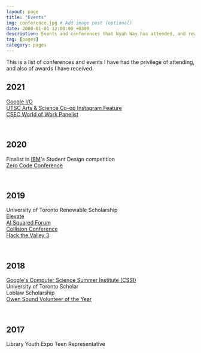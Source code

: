 ```yaml
---
layout: page
title: "Events"
img: conference.jpg # Add image post (optional)
date: 2000-01-01 12:00:00 +0300
description: Events and conferences that Nyah Way has attended, and rewards that she has received.
tag: [pages]
category: pages
---
```

This is a list of conferences and events I have had the privilege of attending, and also of awards I have received.

<div class="events">

  ## 2021
  <p class="no-padding">
    <a href="https://events.google.com/io?lng=en" target="_blank">Google I/O</a><br>
    <a href="https://www.instagram.com/stories/highlights/17915647744745015/" target="_blank">UTSC Arts & Science Co-op Instagram Feature</a><br>
    <a href="https://github.com/csecutsc/csec_files/blob/0eec1f216571e339c525c22b748e40c6893b4840/2021/World%20of%20Work%202021.pdf" target="_blank">CSEC World of Work Panelist</a>
  </p>
  <br>

  ## 2020
  <p class="no-padding">
    Finalist in <a href="https://www.ibm.com/" target="_blank">IBM</a>'s Student Design competition<br>
    <a href="https://zeroqode.com/zerocodeconf" target="_blank">Zero Code Conference</a>
  </p>
  <br>

  ## 2019
  <p class="no-padding">
    University of Toronto Renewable Scholarship<br>
    <a href="https://elevate.ca/" target="_blank">Elevate</a><br>
    <a href="http://www.aisquaredforum.ca/" target="_blank">AI Squared Forum</a><br>
    <a href="https://collisionconf.com/" target="_blank">Collision Conference</a><br>
    <a href="https://www.facebook.com/hackthevalley/" target="_blank">Hack the Valley 3</a>
  </p>
  <br>

  ## 2018
  <p class="no-padding">
    <a href="https://buildyourfuture.withgoogle.com/programs/computer-science-summer-institute/#!?detail-content-tabby_activeEl=overview" target="_blank">Google's Computer Science Summer Institute (CSSI)</a><br>
    University of Toronto Scholar<br>
    Loblaw Scholarship<br>
    <a href="http://www.bayshorebroadcasting.ca/news_item.php?NewsID=101481" target="_blank">Owen Sound Volunteer of the Year</a>
  </p>
  <br>

  ## 2017
  <p class="no-padding">
    Library Youth Expo Teen Representative
  </p>
</div>
